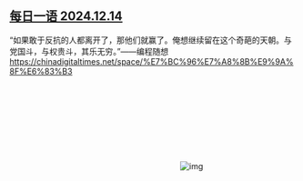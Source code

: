 <!--1734217486000-->
[每日一语 2024.12.14](https://chinadigitaltimes.net/chinese/713999.html)
------

<p>“如果敢于反抗的人都离开了，那他们就赢了。俺想继续留在这个奇葩的天朝。与党国斗，与权贵斗，其乐无穷。”——编程随想 <a href="https://chinadigitaltimes.net/space/%E7%BC%96%E7%A8%8B%E9%9A%8F%E6%83%B3">https://chinadigitaltimes.net/space/%E7%BC%96%E7%A8%8B%E9%9A%8F%E6%83%B3</a></p><p><img decoding="async" src="data:image/svg+xml,%3Csvg%20xmlns='http://www.w3.org/2000/svg'%20viewBox='0%200%200%200'%3E%3C/svg%3E" alt="img" data-lazy-src="https://chinadigitaltimes.net/chinese/files/2024/12/20241214_dailyquote.png"><noscript><img decoding="async" src="https://chinadigitaltimes.net/chinese/files/2024/12/20241214_dailyquote.png" alt="img"></noscript></p><div class="addtoany_share_save_container addtoany_content addtoany_content_bottom"><div class="a2a_kit a2a_kit_size_32 addtoany_list" data-a2a-url="https://chinadigitaltimes.net/chinese/713999.html" data-a2a-title="每日一语 2024.12.14"><a class="a2a_button_facebook" href="https://www.addtoany.com/add_to/facebook?linkurl=https%3A%2F%2Fchinadigitaltimes.net%2Fchinese%2F713999.html&amp;linkname=%E6%AF%8F%E6%97%A5%E4%B8%80%E8%AF%AD%202024.12.14" title="Facebook" rel="nofollow noopener" target="_blank"></a><a class="a2a_button_twitter" href="https://www.addtoany.com/add_to/twitter?linkurl=https%3A%2F%2Fchinadigitaltimes.net%2Fchinese%2F713999.html&amp;linkname=%E6%AF%8F%E6%97%A5%E4%B8%80%E8%AF%AD%202024.12.14" title="Twitter" rel="nofollow noopener" target="_blank"></a><a class="a2a_button_telegram" href="https://www.addtoany.com/add_to/telegram?linkurl=https%3A%2F%2Fchinadigitaltimes.net%2Fchinese%2F713999.html&amp;linkname=%E6%AF%8F%E6%97%A5%E4%B8%80%E8%AF%AD%202024.12.14" title="Telegram" rel="nofollow noopener" target="_blank"></a><a class="a2a_button_reddit" href="https://www.addtoany.com/add_to/reddit?linkurl=https%3A%2F%2Fchinadigitaltimes.net%2Fchinese%2F713999.html&amp;linkname=%E6%AF%8F%E6%97%A5%E4%B8%80%E8%AF%AD%202024.12.14" title="Reddit" rel="nofollow noopener" target="_blank"></a><a class="a2a_button_whatsapp" href="https://www.addtoany.com/add_to/whatsapp?linkurl=https%3A%2F%2Fchinadigitaltimes.net%2Fchinese%2F713999.html&amp;linkname=%E6%AF%8F%E6%97%A5%E4%B8%80%E8%AF%AD%202024.12.14" title="WhatsApp" rel="nofollow noopener" target="_blank"></a><a class="a2a_button_email" href="https://www.addtoany.com/add_to/email?linkurl=https%3A%2F%2Fchinadigitaltimes.net%2Fchinese%2F713999.html&amp;linkname=%E6%AF%8F%E6%97%A5%E4%B8%80%E8%AF%AD%202024.12.14" title="Email" rel="nofollow noopener" target="_blank"></a><a class="a2a_button_copy_link" href="https://www.addtoany.com/add_to/copy_link?linkurl=https%3A%2F%2Fchinadigitaltimes.net%2Fchinese%2F713999.html&amp;linkname=%E6%AF%8F%E6%97%A5%E4%B8%80%E8%AF%AD%202024.12.14" title="Copy Link" rel="nofollow noopener" target="_blank"></a><a class="a2a_dd addtoany_share_save addtoany_share" href="https://www.addtoany.com/share"></a></div></div>
